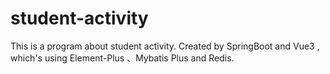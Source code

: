 # student-activity
This is a program about student activity. Created by SpringBoot and Vue3 , which's using Element-Plus 、Mybatis Plus and Redis.

